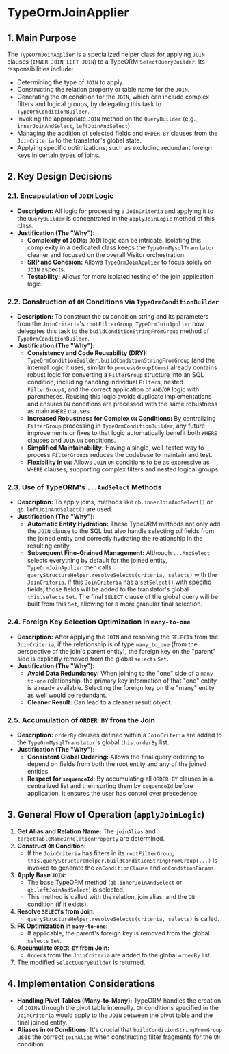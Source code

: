 # TypeOrmJoinApplier

## 1. Main Purpose

The `TypeOrmJoinApplier` is a specialized helper class for applying `JOIN` clauses (`INNER JOIN`, `LEFT JOIN`) to a TypeORM `SelectQueryBuilder`. Its responsibilities include:

- Determining the type of `JOIN` to apply.
- Constructing the relation property or table name for the `JOIN`.
- Generating the `ON` condition for the `JOIN`, which can include complex filters and logical groups, by delegating this task to `TypeOrmConditionBuilder`.
- Invoking the appropriate `JOIN` method on the `QueryBuilder` (e.g., `innerJoinAndSelect`, `leftJoinAndSelect`).
- Managing the addition of selected fields and `ORDER BY` clauses from the `JoinCriteria` to the translator's global state.
- Applying specific optimizations, such as excluding redundant foreign keys in certain types of joins.

## 2. Key Design Decisions

### 2.1. Encapsulation of `JOIN` Logic

- **Description:** All logic for processing a `JoinCriteria` and applying it to the `QueryBuilder` is concentrated in the `applyJoinLogic` method of this class.
- **Justification (The "Why"):**
  - **Complexity of `JOIN`s:** `JOIN` logic can be intricate. Isolating this complexity in a dedicated class keeps the `TypeOrmMysqlTranslator` cleaner and focused on the overall Visitor orchestration.
  - **SRP and Cohesion:** Allows `TypeOrmJoinApplier` to focus solely on `JOIN` aspects.
  - **Testability:** Allows for more isolated testing of the join application logic.

### 2.2. Construction of `ON` Conditions via `TypeOrmConditionBuilder`

- **Description:** To construct the `ON` condition string and its parameters from the `JoinCriteria`'s `rootFilterGroup`, `TypeOrmJoinApplier` now delegates this task to the `buildConditionStringFromGroup` method of `TypeOrmConditionBuilder`.
- **Justification (The "Why"):**
  - **Consistency and Code Reusability (DRY):** `TypeOrmConditionBuilder.buildConditionStringFromGroup` (and the internal logic it uses, similar to `processGroupItems`) already contains robust logic for converting a `FilterGroup` structure into an SQL condition, including handling individual `Filter`s, nested `FilterGroup`s, and the correct application of `AND`/`OR` logic with parentheses. Reusing this logic avoids duplicate implementations and ensures `ON` conditions are processed with the same robustness as main `WHERE` clauses.
  - **Increased Robustness for Complex `ON` Conditions:** By centralizing `FilterGroup` processing in `TypeOrmConditionBuilder`, any future improvements or fixes to that logic automatically benefit both `WHERE` clauses and `JOIN` `ON` conditions.
  - **Simplified Maintainability:** Having a single, well-tested way to process `FilterGroup`s reduces the codebase to maintain and test.
  - **Flexibility in `ON`:** Allows `JOIN` `ON` conditions to be as expressive as `WHERE` clauses, supporting complex filters and nested logical groups.

### 2.3. Use of TypeORM's `...AndSelect` Methods

- **Description:** To apply joins, methods like `qb.innerJoinAndSelect()` or `qb.leftJoinAndSelect()` are used.
- **Justification (The "Why"):**
  - **Automatic Entity Hydration:** These TypeORM methods not only add the `JOIN` clause to the SQL but also handle selecting _all_ fields from the joined entity and correctly hydrating the relationship in the resulting entity.
  - **Subsequent Fine-Grained Management:** Although `...AndSelect` selects everything by default for the joined entity, `TypeOrmJoinApplier` then calls `queryStructureHelper.resolveSelects(criteria, selects)` with the `JoinCriteria`. If this `JoinCriteria` has a `setSelect()` with specific fields, those fields will be added to the translator's global `this.selects` `Set`. The final `SELECT` clause of the global query will be built from this `Set`, allowing for a more granular final selection.

### 2.4. Foreign Key Selection Optimization in `many-to-one`

- **Description:** After applying the `JOIN` and resolving the `SELECT`s from the `JoinCriteria`, if the relationship is of type `many_to_one` (from the perspective of the join's parent entity), the foreign key on the "parent" side is explicitly removed from the global `selects` `Set`.
- **Justification (The "Why"):**
  - **Avoid Data Redundancy:** When joining to the "one" side of a `many-to-one` relationship, the primary key information of that "one" entity is already available. Selecting the foreign key on the "many" entity as well would be redundant.
  - **Cleaner Result:** Can lead to a cleaner result object.

### 2.5. Accumulation of `ORDER BY` from the Join

- **Description:** `orderBy` clauses defined within a `JoinCriteria` are added to the `TypeOrmMysqlTranslator`'s global `this.orderBy` list.
- **Justification (The "Why"):**
  - **Consistent Global Ordering:** Allows the final query ordering to depend on fields from both the root entity and any of the joined entities.
  - **Respect for `sequenceId`:** By accumulating all `ORDER BY` clauses in a centralized list and then sorting them by `sequenceId` before application, it ensures the user has control over precedence.

## 3. General Flow of Operation (`applyJoinLogic`)

1.  **Get Alias and Relation Name:** The `joinAlias` and `targetTableNameOrRelationProperty` are determined.
2.  **Construct `ON` Condition:**
    - If the `JoinCriteria` has filters in its `rootFilterGroup`, `this.queryStructureHelper.buildConditionStringFromGroup(...)` is invoked to generate the `onConditionClause` and `onConditionParams`.
3.  **Apply Base `JOIN`:**
    - The base TypeORM method (`qb.innerJoinAndSelect` or `qb.leftJoinAndSelect`) is selected.
    - This method is called with the relation, join alias, and the `ON` condition (if it exists).
4.  **Resolve `SELECT`s from Join:**
    - `queryStructureHelper.resolveSelects(criteria, selects)` is called.
5.  **FK Optimization in `many-to-one`:**
    - If applicable, the parent's foreign key is removed from the global `selects` `Set`.
6.  **Accumulate `ORDER BY` from Join:**
    - `Order`s from the `JoinCriteria` are added to the global `orderBy` list.
7.  The modified `SelectQueryBuilder` is returned.

## 4. Implementation Considerations

- **Handling Pivot Tables (Many-to-Many):** TypeORM handles the creation of `JOIN`s through the pivot table internally. `ON` conditions specified in the `JoinCriteria` would apply to the `JOIN` between the pivot table and the final joined entity.
- **Aliases in `ON` Conditions:** It's crucial that `buildConditionStringFromGroup` uses the correct `joinAlias` when constructing filter fragments for the `ON` condition.
